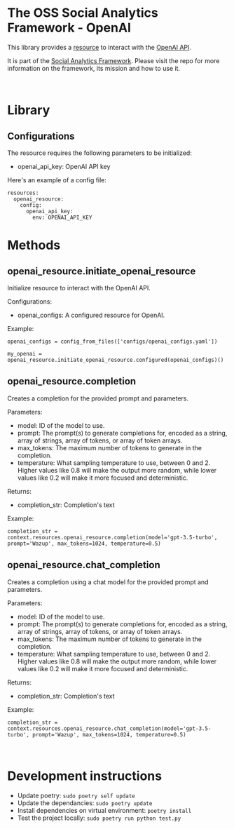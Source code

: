 # The OSS Social Analytics Framework - OpenAI 
This library provides a [resource](https://docs.dagster.io/concepts/resources) to interact with the [OpenAI API](https://beta.openai.com/docs/api-reference/introduction).

It is part of the [Social Analytics Framework](https://github.com/lantrns-analytics/saf_core). Please visit the repo for more information on the framework, its mission and how to use it.

&nbsp;


# Library
## Configurations
The resource requires the following parameters to be initialized:
- openai_api_key: OpenAI API key

Here's an example of a config file:

```
resources:
  openai_resource:
    config:
      openai_api_key: 
        env: OPENAI_API_KEY
```


# Methods
## openai_resource.initiate_openai_resource
Initialize resource to interact with the OpenAI API. 

Configurations:
- openai_configs: A configured resource for OpenAI.

Example:
```
openai_configs = config_from_files(['configs/openai_configs.yaml'])

my_openai = openai_resource.initiate_openai_resource.configured(openai_configs)()
```

## openai_resource.completion
Creates a completion for the provided prompt and parameters.

Parameters:
- model: ID of the model to use.
- prompt: The prompt(s) to generate completions for, encoded as a string, array of strings, array of tokens, or array of token arrays.
- max_tokens: The maximum number of tokens to generate in the completion.
- temperature: What sampling temperature to use, between 0 and 2. Higher values like 0.8 will make the output more random, while lower values like 0.2 will make it more focused and deterministic.

Returns:
- completion_str: Completion's text

Example:
```
completion_str = context.resources.openai_resource.completion(model='gpt-3.5-turbo', prompt='Wazup', max_tokens=1024, temperature=0.5)
```

## openai_resource.chat_completion
Creates a completion using a chat model for the provided prompt and parameters.

Parameters:
- model: ID of the model to use.
- prompt: The prompt(s) to generate completions for, encoded as a string, array of strings, array of tokens, or array of token arrays.
- max_tokens: The maximum number of tokens to generate in the completion.
- temperature: What sampling temperature to use, between 0 and 2. Higher values like 0.8 will make the output more random, while lower values like 0.2 will make it more focused and deterministic.

Returns:
- completion_str: Completion's text

Example:
```
completion_str = context.resources.openai_resource.chat_completion(model='gpt-3.5-turbo', prompt='Wazup', max_tokens=1024, temperature=0.5)
```

&nbsp;

# Development instructions
- Update poetry: `sudo poetry self update`
- Update the dependancies: `sudo poetry update`
- Install dependencies on virtual environment: `poetry install`
- Test the project locally: `sudo poetry run python test.py`
